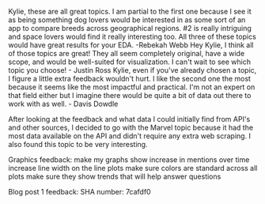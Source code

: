 Kylie, these are all great topics.  I am partial to the first one because I see it as being something dog lovers would be interested in as some sort of an app to compare breeds across geographical regions.  #2  is really intriguing and space lovers would find it really interesting too.  All three of these topics would have great results for your EDA. -Rebekah Webb
Hey Kylie, I think all of those topics are great! They all seem completely original, have a wide scope, and would be well-suited for visualization. I can't wait to see which topic you choose! - Justin Ross
Kylie, even if you've already chosen a topic, I figure a little extra feedback wouldn't hurt. I like the second one the most because it seems like the most impactful and practical. I'm not an expert on that field either but I imagine there would be quite a bit of data out there to work with as well. - Davis Dowdle

After looking at the feedback and what data I could initially find from API's and other sources, I decided to go with the Marvel topic because it had the most data available on the API and didn't require any extra web scraping. I also found this topic to be very interesting.

Graphics feedback:
make my graphs show increase in mentions over time
increase line width on the line plots
make sure colors are standard across all plots
make sure they show trends that will help answer questions

Blog post 1 feedback:
SHA number: 7cafdf0